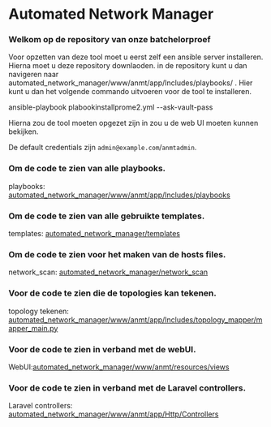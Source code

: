 # Automated Network Manager

### Welkom op de repository van onze batchelorproef

Voor opzetten van deze tool moet u eerst zelf een ansible server installeren. Hierna moet u deze repository downlaoden. in de repository kunt u dan navigeren naar automated_network_manager/www/anmt/app/Includes/playbooks/ . Hier kunt u dan het volgende commando uitvoeren voor de tool te installeren.

ansible-playbook plabookinstallprome2.yml --ask-vault-pass

Hierna zou de tool moeten opgezet zijn in zou u de web UI moeten kunnen bekijken. 

De default credentials zijn `admin@example.com`/`anmtadmin`.


### Om de code te zien van alle playbooks. 

playbooks: [automated_network_manager/www/anmt/app/Includes/playbooks](https://github.com/BMV429/automated_network_manager/tree/main/www/anmt/app/Includes/playbooks)

### Om de code te zien van alle gebruikte templates.

templates: [automated_network_manager/templates](https://github.com/BMV429/automated_network_manager/tree/main/templates)

### Om de code te zien voor het maken van de hosts files.  

network_scan: [automated_network_manager/network_scan](https://github.com/BMV429/automated_network_manager/tree/main/network_scan)

### Voor de code te zien die de topologies kan tekenen.

topology tekenen: [automated_network_manager/www/anmt/app/Includes/topology_mapper/mapper_main.py](https://github.com/BMV429/automated_network_manager/blob/main/www/anmt/app/Includes/topology_mapper/mapper_main.py)

### Voor de code te zien in verband met de webUI. 

WebUI:[automated_network_manager/www/anmt/resources/views](https://github.com/BMV429/automated_network_manager/tree/main/www/anmt/resources/views)

### Voor de code te zien in verband met de Laravel controllers.

Laravel controllers: [automated_network_manager/www/anmt/app/Http/Controllers](https://github.com/BMV429/automated_network_manager/tree/main/www/anmt/app/Http/Controllers) 


